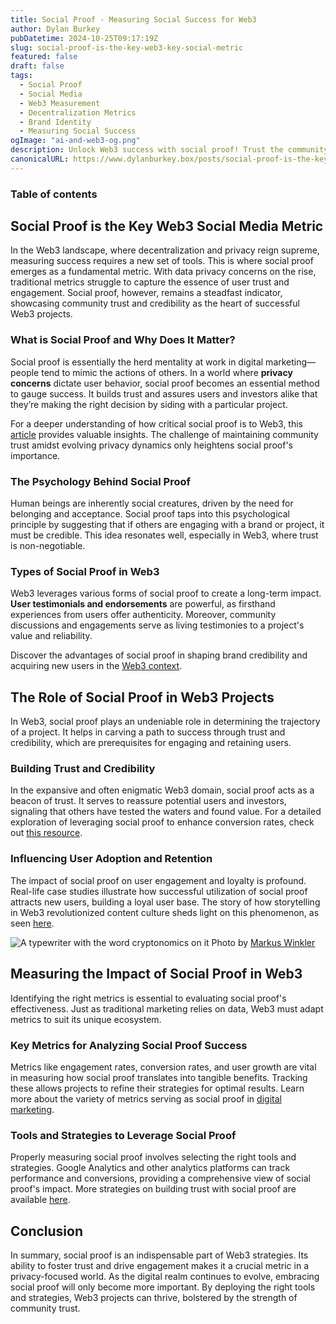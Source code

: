 ```yaml
---
title: Social Proof - Measuring Social Success for Web3
author: Dylan Burkey
pubDatetime: 2024-10-25T09:17:19Z
slug: social-proof-is-the-key-web3-key-social-metric
featured: false
draft: false
tags:
  - Social Proof
  - Social Media
  - Web3 Measurement
  - Decentralization Metrics
  - Brand Identity
  - Measuring Social Success
ogImage: "ai-and-web3-og.png"
description: Unlock Web3 success with social proof! Trust the community and boost engagement by using this essential metric in the decentralized world.
canonicalURL: https://www.dylanburkey.box/posts/social-proof-is-the-key-web3-key-social-metric/
---
```


### Table of contents


## Social Proof is the Key Web3 Social Media Metric

In the Web3 landscape, where decentralization and privacy reign supreme, measuring success requires a new set of tools. This is where social proof emerges as a fundamental metric. With data privacy concerns on the rise, traditional metrics struggle to capture the essence of user trust and engagement. Social proof, however, remains a steadfast indicator, showcasing community trust and credibility as the heart of successful Web3 projects.

### What is Social Proof and Why Does It Matter?

Social proof is essentially the herd mentality at work in digital marketing—people tend to mimic the actions of others. In a world where **privacy concerns** dictate user behavior, social proof becomes an essential method to gauge success. It builds trust and assures users and investors alike that they’re making the right decision by siding with a particular project.

For a deeper understanding of how critical social proof is to Web3, this [article](https://hackernoon.com/social-proof-is-the-cornerstone-of-success-in-web3-marketing-insights-and-lifehacks) provides valuable insights. The challenge of maintaining community trust amidst evolving privacy dynamics only heightens social proof's importance.

### The Psychology Behind Social Proof

Human beings are inherently social creatures, driven by the need for belonging and acceptance. Social proof taps into this psychological principle by suggesting that if others are engaging with a brand or project, it must be credible. This idea resonates well, especially in Web3, where trust is non-negotiable.

### Types of Social Proof in Web3

Web3 leverages various forms of social proof to create a long-term impact. **User testimonials and endorsements** are powerful, as firsthand experiences from users offer authenticity. Moreover, community discussions and engagements serve as living testimonies to a project's value and reliability.

Discover the advantages of social proof in shaping brand credibility and acquiring new users in the [Web3 context](https://medium.com/@gall3ry/impact-of-social-proof-in-web3-content-culture-and-brand-credibility-130dc425940d).

## The Role of Social Proof in Web3 Projects

In Web3, social proof plays an undeniable role in determining the trajectory of a project. It helps in carving a path to success through trust and credibility, which are prerequisites for engaging and retaining users.

### Building Trust and Credibility

In the expansive and often enigmatic Web3 domain, social proof acts as a beacon of trust. It serves to reassure potential users and investors, signaling that others have tested the waters and found value. For a detailed exploration of leveraging social proof to enhance conversion rates, check out [this resource](https://pathmonk.com/social-proof-improve-conversion-rate/).

### Influencing User Adoption and Retention

The impact of social proof on user engagement and loyalty is profound. Real-life case studies illustrate how successful utilization of social proof attracts new users, building a loyal user base. The story of how storytelling in Web3 revolutionized content culture sheds light on this phenomenon, as seen [here](https://gall3ry.medium.com/how-storytelling-is-enhanced-in-web3-the-game-changer-for-brand-marketing-761690d9fdb8).

![A typewriter with the word cryptonomics on it](https://images.pexels.com/photos/18485513/pexels-photo-18485513.jpeg?auto=compress&cs=tinysrgb&dpr=2&h=650&w=940)
Photo by [Markus Winkler](https://www.pexels.com/@markus-winkler-1430818)

## Measuring the Impact of Social Proof in Web3

Identifying the right metrics is essential to evaluating social proof's effectiveness. Just as traditional marketing relies on data, Web3 must adapt metrics to suit its unique ecosystem.

### Key Metrics for Analyzing Social Proof Success

Metrics like engagement rates, conversion rates, and user growth are vital in measuring how social proof translates into tangible benefits. Tracking these allows projects to refine their strategies for optimal results. Learn more about the variety of metrics serving as social proof in [digital marketing](https://www.optimizely.com/optimization-glossary/social-proof/).

### Tools and Strategies to Leverage Social Proof

Properly measuring social proof involves selecting the right tools and strategies. Google Analytics and other analytics platforms can track performance and conversions, providing a comprehensive view of social proof's impact. More strategies on building trust with social proof are available [here](https://www.agilitypr.com/pr-news/public-relations/6-ways-to-use-social-proof-to-build-trust-and-boost-sales-and-how-to-measure-the-impact/).

## Conclusion

In summary, social proof is an indispensable part of Web3 strategies. Its ability to foster trust and drive engagement makes it a crucial metric in a privacy-focused world. As the digital realm continues to evolve, embracing social proof will only become more important. By deploying the right tools and strategies, Web3 projects can thrive, bolstered by the strength of community trust.
